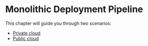 # Monolithic Deployment Pipeline

This chapter will guide you through two scenarios:

* [Private cloud](/chapter3/monolithic-delivery-pattern/private-cloud.md)
* [Public cloud](/chapter3/monolithic-delivery-pattern/public-cloud.md)




